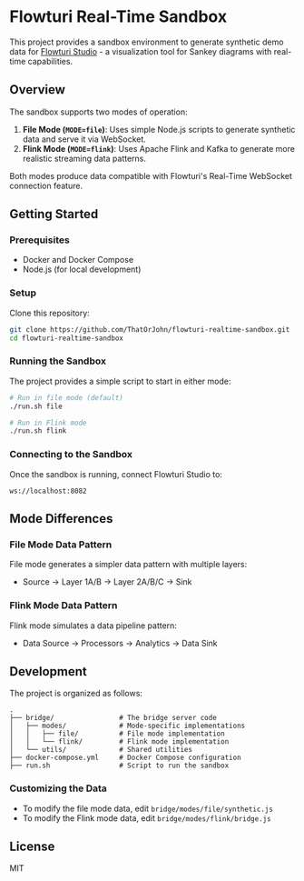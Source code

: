 # Flowturi Real-Time Sandbox

This project provides a sandbox environment to generate synthetic demo data for [Flowturi Studio](https://github.com/ThatOrJohn/flowturi) - a visualization tool for Sankey diagrams with real-time capabilities.

## Overview

The sandbox supports two modes of operation:

1. **File Mode (`MODE=file`)**: Uses simple Node.js scripts to generate synthetic data and serve it via WebSocket.
2. **Flink Mode (`MODE=flink`)**: Uses Apache Flink and Kafka to generate more realistic streaming data patterns.

Both modes produce data compatible with Flowturi's Real-Time WebSocket connection feature.

## Getting Started

### Prerequisites

- Docker and Docker Compose
- Node.js (for local development)

### Setup

Clone this repository:

```bash
git clone https://github.com/ThatOrJohn/flowturi-realtime-sandbox.git
cd flowturi-realtime-sandbox
```

### Running the Sandbox

The project provides a simple script to start in either mode:

```bash
# Run in file mode (default)
./run.sh file

# Run in Flink mode
./run.sh flink
```

### Connecting to the Sandbox

Once the sandbox is running, connect Flowturi Studio to:

```
ws://localhost:8082
```

## Mode Differences

### File Mode Data Pattern

File mode generates a simpler data pattern with multiple layers:

- Source → Layer 1A/B → Layer 2A/B/C → Sink

### Flink Mode Data Pattern

Flink mode simulates a data pipeline pattern:

- Data Source → Processors → Analytics → Data Sink

## Development

The project is organized as follows:

```
.
├── bridge/                # The bridge server code
│   ├── modes/             # Mode-specific implementations
│   │   ├── file/          # File mode implementation
│   │   └── flink/         # Flink mode implementation
│   └── utils/             # Shared utilities
├── docker-compose.yml     # Docker Compose configuration
├── run.sh                 # Script to run the sandbox
```

### Customizing the Data

- To modify the file mode data, edit `bridge/modes/file/synthetic.js`
- To modify the Flink mode data, edit `bridge/modes/flink/bridge.js`

## License

MIT
